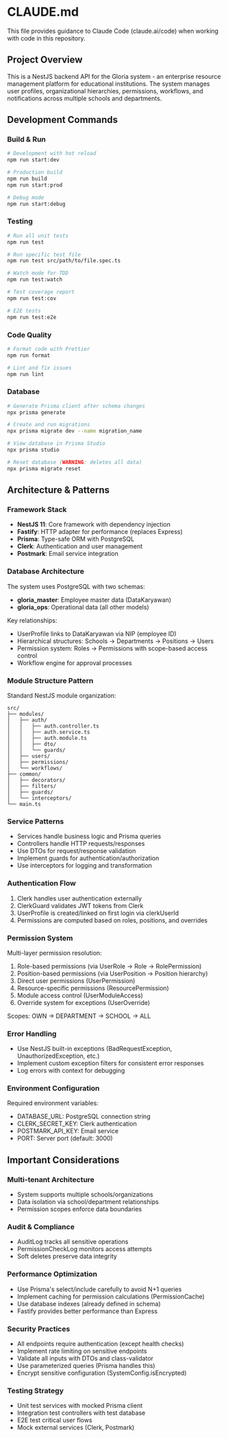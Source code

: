 # CLAUDE.md

This file provides guidance to Claude Code (claude.ai/code) when working with code in this repository.

## Project Overview

This is a NestJS backend API for the Gloria system - an enterprise resource management platform for educational institutions. The system manages user profiles, organizational hierarchies, permissions, workflows, and notifications across multiple schools and departments.

## Development Commands

### Build & Run
```bash
# Development with hot reload
npm run start:dev

# Production build
npm run build
npm run start:prod

# Debug mode
npm run start:debug
```

### Testing
```bash
# Run all unit tests
npm run test

# Run specific test file
npm run test src/path/to/file.spec.ts

# Watch mode for TDD
npm run test:watch

# Test coverage report
npm run test:cov

# E2E tests
npm run test:e2e
```

### Code Quality
```bash
# Format code with Prettier
npm run format

# Lint and fix issues
npm run lint
```

### Database
```bash
# Generate Prisma client after schema changes
npx prisma generate

# Create and run migrations
npx prisma migrate dev --name migration_name

# View database in Prisma Studio
npx prisma studio

# Reset database (WARNING: deletes all data)
npx prisma migrate reset
```

## Architecture & Patterns

### Framework Stack
- **NestJS 11**: Core framework with dependency injection
- **Fastify**: HTTP adapter for performance (replaces Express)
- **Prisma**: Type-safe ORM with PostgreSQL
- **Clerk**: Authentication and user management
- **Postmark**: Email service integration

### Database Architecture
The system uses PostgreSQL with two schemas:
- **gloria_master**: Employee master data (DataKaryawan)
- **gloria_ops**: Operational data (all other models)

Key relationships:
- UserProfile links to DataKaryawan via NIP (employee ID)
- Hierarchical structures: Schools → Departments → Positions → Users
- Permission system: Roles → Permissions with scope-based access control
- Workflow engine for approval processes

### Module Structure Pattern
Standard NestJS module organization:
```
src/
├── modules/
│   ├── auth/
│   │   ├── auth.controller.ts
│   │   ├── auth.service.ts
│   │   ├── auth.module.ts
│   │   ├── dto/
│   │   └── guards/
│   ├── users/
│   ├── permissions/
│   └── workflows/
├── common/
│   ├── decorators/
│   ├── filters/
│   ├── guards/
│   └── interceptors/
└── main.ts
```

### Service Patterns
- Services handle business logic and Prisma queries
- Controllers handle HTTP requests/responses
- Use DTOs for request/response validation
- Implement guards for authentication/authorization
- Use interceptors for logging and transformation

### Authentication Flow
1. Clerk handles user authentication externally
2. ClerkGuard validates JWT tokens from Clerk
3. UserProfile is created/linked on first login via clerkUserId
4. Permissions are computed based on roles, positions, and overrides

### Permission System
Multi-layer permission resolution:
1. Role-based permissions (via UserRole → Role → RolePermission)
2. Position-based permissions (via UserPosition → Position hierarchy)
3. Direct user permissions (UserPermission)
4. Resource-specific permissions (ResourcePermission)
5. Module access control (UserModuleAccess)
6. Override system for exceptions (UserOverride)

Scopes: OWN → DEPARTMENT → SCHOOL → ALL

### Error Handling
- Use NestJS built-in exceptions (BadRequestException, UnauthorizedException, etc.)
- Implement custom exception filters for consistent error responses
- Log errors with context for debugging

### Environment Configuration
Required environment variables:
- DATABASE_URL: PostgreSQL connection string
- CLERK_SECRET_KEY: Clerk authentication
- POSTMARK_API_KEY: Email service
- PORT: Server port (default: 3000)

## Important Considerations

### Multi-tenant Architecture
- System supports multiple schools/organizations
- Data isolation via school/department relationships
- Permission scopes enforce data boundaries

### Audit & Compliance
- AuditLog tracks all sensitive operations
- PermissionCheckLog monitors access attempts
- Soft deletes preserve data integrity

### Performance Optimization
- Use Prisma's select/include carefully to avoid N+1 queries
- Implement caching for permission calculations (PermissionCache)
- Use database indexes (already defined in schema)
- Fastify provides better performance than Express

### Security Practices
- All endpoints require authentication (except health checks)
- Implement rate limiting on sensitive endpoints
- Validate all inputs with DTOs and class-validator
- Use parameterized queries (Prisma handles this)
- Encrypt sensitive configuration (SystemConfig.isEncrypted)

### Testing Strategy
- Unit test services with mocked Prisma client
- Integration test controllers with test database
- E2E test critical user flows
- Mock external services (Clerk, Postmark)
